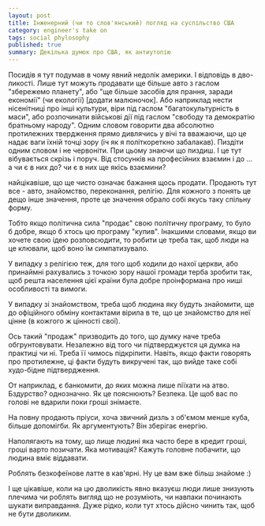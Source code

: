 ```yaml
---
layout: post
title: Інженерний (чи то слов'янський) погляд на суспільство США
category: engineer's take on
tags: social phylosophy
published: true
summary: Декілька думок про США, як антиутопію
---
```


Посидів я тут подумав в чому явний недолік америки. І відповідь в дво-ликості. Лише тут можуть продавати ще більше авто з гаслом "збережемо планету", або "ще більше засобів для прання, заради економії" (чи екології) [додати малюночок]. Або наприклад нести нісенітниці про інші культури, віри під гаслом "багатокультурність в маси", або розпочинати військові дії під гаслом "свободу та демократію братньому народу". Одним словом говорити два абсолютно протилежних твердження прямо дивлячись у вічі та вважаючи, що це надає ваги їхній точці зору (іч як я політкореткно забалакав). Пиздіти одним словом і не червоніти. При цьому знаючи що пиздиш. І це тут вібувається скрізь і поруч. Від стосунків на професійних взаємин і до … а чи є в них до? чи є в них ще якісь взаємини? 

найцікавіше, що ще чисто означає бажання щось продати. Продають тут все - авто, знайомство, переконання, релігію. Для кожного з понять це дещо інше значення, проте це значення обрало собі якусь таку спільну форму. 

Тобто якщо політична сила "продає" свою політичну програму, то було б добре, якщо б хтось цю програму "купив". Інакшими словами, якщо ви хочете свою ідею розповсюдити, то робити це треба так, щоб люди на це клювали, щоб воно їм симпатизувало.

У випадку з релігією теж, для того щоб ходили до нахої церкви, або принаймні рахувались з точкою зору нашої громади терба зробити так, щоб решта населення цієї країни була добре проінформана про ниші особливості та вимоги.

У випадку зі знайомством, треба щоб людина яку будуть знайомити, ще до офіційного обміну контактами вірила в те, що це знайомство для неї цінне (в кожгого ж цінності свої).

Ось такий "продаж" призводить до того, що думку наче треба обгрунтовувати. Незалежно від того чи підтверджуєтся ця думка на практиці чи ні. Треба її чимось підкріпити. Навіть, якщо факти говорять про протилежне, ці факти будуть викручені так, що вийде таке собі худо-бідне підтвердження.

От наприклад, є банкомити, до яких можна лише піїхати на атво. Бздурство? однозначно. Як це пояснюють? Безпека. Це щоб вас по голові не вдарили поки гроші знімаєте.

На повну продають пріуси, хоча звичний дизль з об'ємом менше куба, більше допомігби. Як аргументують? Він зберігає енергію. 

Наполягають на тому, що лище людині яка часто бере в кредит гроші, гроші варто позичати. Яка мотивація? Кажуть головне побачити, що людина вміє віддавати. 

Роблять безкофеїнове латте в кав'ярні. Ну це вам вже більш знайоме :)

І ще цікавіше, коли на цю дволикість явно вказуєш люди лише знизують плечима чи роблять вигляд що не розуміють, чи навпаки починають шукати виправдання. Дуже рідко, коли тут хтось дійсно чинить так, щоб не бути дволиким.
